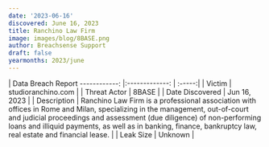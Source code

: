```yaml
---
date: '2023-06-16'
discovered: June 16, 2023
title: Ranchino Law Firm
image: images/blog/8BASE.png
author: Breachsense Support
draft: false
yearmonths: 2023/june
---
```



| Data Breach Report
------------:     |:-------------:    | :-----:|
| Victim      | studioranchino.com      | 
| Threat Actor      | 8BASE      | 
| Date Discovered      | Jun 16, 2023      | 
| Description      | Ranchino Law Firm is a professional association with offices in Rome and Milan, specializing in the management, out-of-court and judicial proceedings and assessment (due diligence) of non-performing loans and illiquid payments, as well as in banking, finance, bankruptcy law, real estate and financial lease.      | 
| Leak Size      | Unknown      | 

